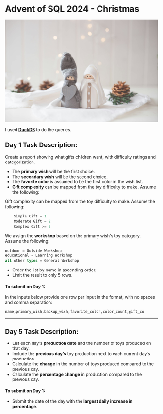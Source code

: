 # Advent of SQL 2024 - Christmas

![christmas_elf](asset/paige-cody.jpg)

I used [**DuckDB**](https://duckdb.org/) to do the queries.

## Day 1 Task Description:

Create a report showing what gifts children want, with difficulty ratings and categorization.

- The **primary wish** will be the first choice.
- The **secondary wish** will be the second choice.
- The **favorite color** is assumed to be the first color in the wish list.
- **Gift complexity** can be mapped from the toy difficulty to make. Assume the following:

Gift complexity can be mapped from the toy difficulty to make. Assume the following:
```sql
    Simple Gift = 1
    Moderate Gift = 2
    Complex Gift >= 3
```
We assign the **workshop** based on the primary wish's toy category. Assume the following:
  ```sql
  outdoor = Outside Workshop
  educational = Learning Workshop
  all other types = General Workshop
```
- Order the list by name in ascending order.
- Limit the result to only 5 rows.

#### To submit on Day 1:
In the inputs below provide one row per input in the format, with no spaces and comma separation:
```sql
name,primary_wish,backup_wish,favorite_color,color_count,gift_co
```
---

## Day 5 Task Description:

- List each day's **production date** and the number of toys produced on that day.
- Include the **previous day's** toy production next to each current day's production.
- Calculate the **change** in the number of toys produced compared to the previous day.
- Calculate the **percentage change** in production compared to the previous day.

#### To submit on Day 1:

- Submit the date of the day with the **largest daily increase in percentage**.


